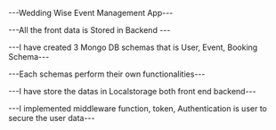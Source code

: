 ---Wedding Wise Event Management App---

---All the front data is Stored in Backend ---

---I have created 3 Mongo DB schemas that is User, Event, Booking Schema---

---Each schemas perform their own functionalities---

---I have store the datas in Localstorage both front end backend---

---I implemented middleware function, token, Authentication is user to secure the user data---